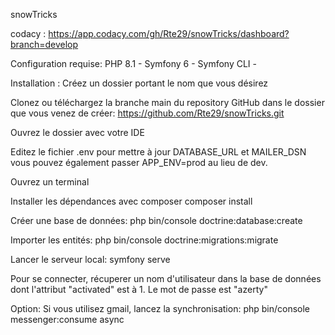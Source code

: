 snowTricks

codacy : https://app.codacy.com/gh/Rte29/snowTricks/dashboard?branch=develop

Configuration requise:
PHP 8.1 - Symfony 6 - Symfony CLI - 

Installation :
Créez un dossier portant le nom que vous désirez

Clonez ou téléchargez la branche main du repository GitHub dans le dossier que vous venez de créer:
https://github.com/Rte29/snowTricks.git

Ouvrez le dossier avec votre IDE

Editez le fichier .env pour mettre à jour DATABASE_URL et MAILER_DSN vous pouvez également passer APP_ENV=prod au lieu de dev.

Ouvrez un terminal

Installer les dépendances avec composer
composer install

Créer une base de données:
php bin/console doctrine:database:create

Importer les entités:
php bin/console doctrine:migrations:migrate

Lancer le serveur local:
symfony serve

Pour se connecter, récuperer un nom d'utilisateur dans la base de données dont l'attribut "activated" est à 1. Le mot de passe est "azerty"

Option: 
Si vous utilisez gmail, lancez la synchronisation: 
php bin/console messenger:consume async
